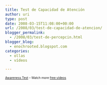 ```yaml
---
title: Test de Capacidad de Atención
author: uri
type: post
date: 2008-03-15T11:08:00+00:00
url: /2008/03/test-de-capacidad-de-atencion/
blogger_permalink:
  - /2008/03/test-de-percepcin.html
blogger_blog:
  - enochrooted.blogspot.com
categories:
  - ollas
  - vídeos

---
```

<font size="1"><a href="http://break.com/index/awareness-test.html">Awareness Test</a> &#8211; Watch more <a href="http://www.break.com/">free videos</a></font> 

<div class="blogger-post-footer">
  <img width='1' height='1' />
</div>